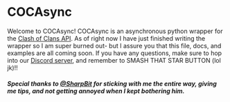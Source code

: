 # COCAsync
Welcome to COCAsync! COCAsync is an asynchronous python wrapper for the [Clash of Clans API](https://developer.clashofclans.com/). As of right now I have just finished writing the wrapper so I am super burned out- but I assure you that this file, docs, and examples are all coming soon. If you have any questions, make sure to hop into our [Discord server](https://discord.gg/QtsJbqu/), and remember to SMASH THAT STAR BUTTON (lol jk)!!

##### Special thanks to [@SharpBit](https://github.com/sharpbit) for sticking with me the entire way, giving me tips, and not getting annoyed when I kept bothering him.
